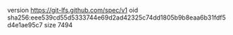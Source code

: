 version https://git-lfs.github.com/spec/v1
oid sha256:eee539cd55d5333744e69d2ad42325c74dd1805b9b8eaa6b31fdf5d4e1ae95c7
size 7494
